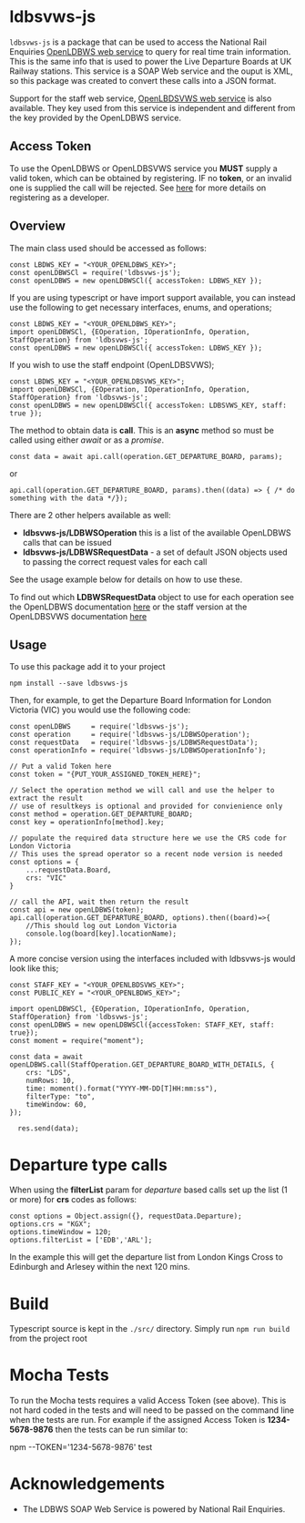 # ldbsvws-js
`ldbsvws-js` is a package that can be used to access the National Rail Enquiries [OpenLDBWS web service](https://lite.realtime.nationalrail.co.uk/OpenLDBWS/) to query for real time train information. This is the same info that is used to power the Live Departure Boards at UK Railway stations. This service is a SOAP Web service and the ouput is XML, so this package was created to convert these calls into a JSON format.

Support for the staff web service, [OpenLBDSVWS web service](https://lite.realtime.nationalrail.co.uk/OpenLDBSVWS/) is also available. They key used from this service is independent and different from the key provided by the OpenLDBWS service.

## Access Token
To use the OpenLDBWS or OpenLDBSVWS service you **MUST** supply a valid token, which can be obtained by registering. IF no **token**, or an invalid one is supplied the call will be rejected. See [here](http://www.nationalrail.co.uk/100296.aspx) for more details on registering as a developer.

## Overview
The main class used should be accessed as follows:

    const LBDWS_KEY = "<YOUR_OPENLDBWS_KEY>";
    const openLDBWSCl = require('ldbsvws-js');
    const openLDBWS = new openLDBWSCl({ accessToken: LDBWS_KEY });

If you are using typescript or have import support available, you can instead use the following to get necessary interfaces, enums, and operations;

    const LBDWS_KEY = "<YOUR_OPENLDBWS_KEY>";
    import openLDBWSCl, {EOperation, IOperationInfo, Operation, StaffOperation} from 'ldbsvws-js';
    const openLDBWS = new openLDBWSCl({ accessToken: LDBWS_KEY });

If you wish to use the staff endpoint (OpenLDBSVWS);

    const LBDWS_KEY = "<YOUR_OPENLDBSVWS_KEY>";
    import openLDBWSCl, {EOperation, IOperationInfo, Operation, StaffOperation} from 'ldbsvws-js';
    const openLDBWS = new openLDBWSCl({ accessToken: LDBSVWS_KEY, staff: true });

The method to obtain data is **call**. This is an **async** method so must be called using either *await* or as a *promise*.

    const data = await api.call(operation.GET_DEPARTURE_BOARD, params);

or

    api.call(operation.GET_DEPARTURE_BOARD, params).then((data) => { /* do something with the data */});

There are 2 other helpers available as well:

- **ldbsvws-js/LDBWSOperation** this is a list of the available OpenLDBWS calls that can be issued
- **ldbsvws-js/LDBWSRequestData** - a set of default JSON objects used to passing the correct request vales for each call 

See the usage example below for details on how to use these. 

To find out which **LDBWSRequestData** object to use for each operation see the OpenLDBWS documentation [here](https://lite.realtime.nationalrail.co.uk/OpenLDBWS/) or the staff version at the OpenLDBSVWS documentation [here](https://lite.realtime.nationalrail.co.uk/OpenLDBSVWS/)

## Usage
To use this package add it to your project

    npm install --save ldbsvws-js

Then, for example, to get the Departure Board  Information for London Victoria (VIC) you would use the following code:

```
const openLDBWS     = require('ldbsvws-js');
const operation     = require('ldbsvws-js/LDBWSOperation');
const requestData   = require('ldbsvws-js/LDBWSRequestData');
const operationInfo = require('ldbsvws-js/LDBWSOperationInfo');

// Put a valid Token here
const token = "{PUT_YOUR_ASSIGNED_TOKEN_HERE}";

// Select the operation method we will call and use the helper to extract the result
// use of resultkeys is optional and provided for convienience only
const method = operation.GET_DEPARTURE_BOARD;
const key = operationInfo[method].key;

// populate the required data structure here we use the CRS code for London Victoria
// This uses the spread operator so a recent node version is needed
const options = {
    ...requestData.Board,
    crs: "VIC"
}

// call the API, wait then return the result
const api = new openLDBWS(token);
api.call(operation.GET_DEPARTURE_BOARD, options).then((board)=>{
    //This should log out London Victoria
    console.log(board[key].locationName);
});

```

A more concise version using the interfaces included with ldbsvws-js would look like this;
```
const STAFF_KEY = "<YOUR_OPENLBDSVWS_KEY>";
const PUBLIC_KEY = "<YOUR_OPENLBDWS_KEY>";

import openLDBWSCl, {EOperation, IOperationInfo, Operation, StaffOperation} from 'ldbsvws-js';
const openLDBWS = new openLDBWSCl({accessToken: STAFF_KEY, staff: true});
const moment = require("moment");

const data = await openLDBWS.call(StaffOperation.GET_DEPARTURE_BOARD_WITH_DETAILS, {
    crs: "LDS",
    numRows: 10,
    time: moment().format("YYYY-MM-DD[T]HH:mm:ss"),
    filterType: "to",
    timeWindow: 60,
});

  res.send(data);
```

# Departure type calls
When using the **filterList** param for *departure* based calls set up the list (1 or more) for **crs** codes as follows:
```
const options = Object.assign({}, requestData.Departure);
options.crs = "KGX";
options.timeWindow = 120;
options.filterList = ['EDB','ARL'];
```
In the example this will get the departure list from London Kings Cross to Edinburgh and Arlesey  within the next 120 mins.


# Build

Typescript source is kept in the `./src/` directory. Simply run `npm run build` from the project root

# Mocha Tests
To run the Mocha tests requires a valid Access Token (see above). This is not hard coded in the tests and will need to be passed on the command line when the tests are run. For example if the assigned Access Token is **1234-5678-9876** then the tests can be run similar to:

   npm --TOKEN='1234-5678-9876' test


# Acknowledgements
- The LDBWS SOAP Web Service is powered by National Rail Enquiries.